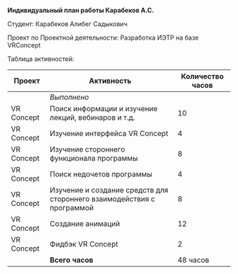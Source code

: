 **Индивидуальный план работы Карабеков А.С.**

Студент: Карабеков Алибег Садыкович

Проект по Проектной деятельности: Разработка ИЭТР на базе VRConcept

Таблица активностей:

| Проект | Активность                                           | Количество часов
|--------|------------------------------------------------------|---------
|        | *Выполнено*                                   | 
| VR Concept| Поиск информации и изучение лекций, вебинаров и т.д. | 10 
| VR Concept| Изучение интерфейса VR Concept |  4 
| VR Concept| Изучение стороннего функционала программы | 8 
| VR Concept| Поиск недочетов программы | 4
| VR Concept| Изучение и создание средств для стороннего взаимодействия с программой | 8
| VR Concept| Создание анимаций | 12
| VR Concept| Фидбэк VR Concept | 2
|        | **Всего часов**                                      | 48 часов
